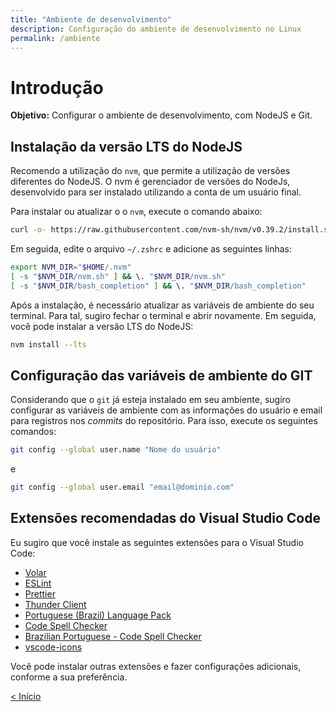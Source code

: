 ```yaml
---
title: "Ambiente de desenvolvimento"
description: Configuração do ambiente de desenvolvimento no Linux
permalink: /ambiente
---
```

<!-- # Índice da aula
2.1. [Exemplos de uso](axios/exemplos-de-uso.md)  
2.2. [Uso no projeto Times-Jogadores](axios/uso-times-jogadores.md)  -->

# Introdução

**Objetivo:** Configurar o ambiente de desenvolvimento, com NodeJS e Git.

## Instalação da versão LTS do NodeJS

Recomendo a utilização do `nvm`, que permite a utilização de versões diferentes do NodeJS. O nvm é gerenciador de versões do NodeJs, desenvolvido para ser instalado utilizando a conta de um usuário final.

Para instalar ou atualizar o o `nvm`, execute o comando abaixo:

```bash
curl -o- https://raw.githubusercontent.com/nvm-sh/nvm/v0.39.2/install.sh | bash
```

Em seguida, edite o arquivo `~/.zshrc` e adicione as seguintes linhas:

```bash
export NVM_DIR="$HOME/.nvm"
[ -s "$NVM_DIR/nvm.sh" ] && \. "$NVM_DIR/nvm.sh"
[ -s "$NVM_DIR/bash_completion" ] && \. "$NVM_DIR/bash_completion"
```

Após a instalação, é necessário atualizar as variáveis de ambiente do seu terminal. Para tal, sugiro fechar o terminal e abrir novamente. Em seguida, você pode instalar a versão LTS do NodeJS:

```bash
nvm install --lts
```

## Configuração das variáveis de ambiente do GIT

Considerando que o `git` já esteja instalado em seu ambiente, sugiro configurar as variáveis de ambiente com as informações do usuário e email para registros nos _commits_ do repositório. Para isso, execute os seguintes comandos:

```bash
git config --global user.name "Nome do usuário"
```
e 

```bash
git config --global user.email "email@dominio.com"
```

## Extensões recomendadas do Visual Studio Code

Eu sugiro que você instale as seguintes extensões para o Visual Studio Code:

* [Volar](https://marketplace.visualstudio.com/items?itemName=Vue.volar)
* [ESLint](https://marketplace.visualstudio.com/items?itemName=dbaeumer.vscode-eslint)
* [Prettier](https://marketplace.visualstudio.com/items?itemName=esbenp.prettier-vscode)
* [Thunder Client](https://marketplace.visualstudio.com/items?itemName=rangav.vscode-thunder-client)
* [Portuguese (Brazil) Language Pack](https://marketplace.visualstudio.com/items?itemName=MS-CEINTL.vscode-language-pack-pt-BR)
* [Code Spell Checker](https://marketplace.visualstudio.com/items?itemName=code-spell-checker.code-spell-checker)
* [Brazilian Portuguese - Code Spell Checker](https://marketplace.visualstudio.com/items?itemName=streetsidesoftware.code-spell-checker-portuguese-brazilian)
* [vscode-icons](https://marketplace.visualstudio.com/items?itemName=vscode-icons)

Você pode instalar outras extensões e fazer configurações adicionais, conforme a sua preferência.

<!-- ## Configurações do ESLint e do Prettier em projetos Vue

Para configurar o ESLint e o Prettier em projetos Vue, é importante que você tenha muito claro qual o estilo de código que você deseja utilizar. Cada time pode ter um estilo diferente, mas é importante que todos os membros do time sigam o mesmo estilo.

Embora o ESLint e o Prettier sejam ferramentas diferentes, elas podem ser configuradas para trabalharem juntas. O ESLint é uma ferramenta que analisa o código e aponta erros e problemas, conhecido como _linting_ ou _linter_. O Prettier é uma ferramenta que formata o código, de acordo com um estilo pré-definido.

### Formatação com Prettier

Em linhas gerais, uma ferramenta de _linting_ verifica se o código está correto, enquanto uma ferramenta de formatação verifica se o código está de acordo com um estilo pré-definido, como:

* Tamanho da tabulação
* Utilização de aspas simples ou duplas
* Utilização de vírgula no final de cada linha
* Utilização de ponto e vírgula no final de cada linha
* E outros

Tais regras de formatação garantem que o código fique consistente, mesmo quando desenvolvido por diferentes desenvolvedores, talvez até em diferentes IDEs. Também evita que você tenha que tomar certas decisões de formatação (devo terminar minhas linhas com ponto e vírgula ou não?). Em vez disso, você simplesmente escreve o código da maneira que desejar e deixa o formatador reformatá-lo quando terminar.

Em projetos Vue, como na maioria dos projetos Javascript ou Typescript, o Prettier é utilizado em conjunto com o ESLint, e juntos eles formam um poderoso time para garantir que o código esteja de acordo com um estilo pré-definido.

Como o ESLint, o Prettier pode ser integrado com a maioria das IDEs, como Visual Studio Code, e pode ser configurado para formatar o código automaticamente quando você salvar o arquivo. Você pode configurar o Prettier para formatar o código de acordo com o estilo que desejar, e também pode configurar o ESLint para apontar problemas de acordo com o mesmo estilo.

Em geral, quando criamos um projeto no Vue, já é possível escolher para que o Prettier seja instalado e configurado. No entanto, é importante que você entenda como ele funciona e como ele pode ser configurado. Caso você não tenha escolhido a opção de instalar o Prettier, você pode instalar e configurar manualmente, com os seguintes comandos:

```bash
npm install --save-dev prettier
```

Em seguida, basta criar um arquivo `.prettierrc` na raiz do projeto, e adicionar as configurações que desejar. Por exemplo, se você deseja utilizar aspas simples, e não utilizar ponto e vírgula no final de cada linha, você pode adicionar o seguinte conteúdo no arquivo:

```json
{
  "singleQuote": true,
  "semi": false
}
```
Inicialmente, vamos manter esse arquivo vazio, e vamos configurar o ESLint para apontar problemas de acordo com o estilo que definirmos no Prettier. Dessa forma, o arquivo `.prettierrc` deve estar com o seguinte conteúdo:

```json
{}
```


### Linting com ESLint

Linting é uma forma de analisar o código e apontar problemas. O ESLint é uma ferramenta que faz isso, e pode ser configurado para apontar problemas de acordo com um estilo de código. Em geral, são definidas regras de estilo de código, e o ESLint aponta problemas de acordo com essas regras. Por exemplo, a ferramenta pode detectar e apontar a a ausência de vírgulas num código, ou mesmo avisar quando uma variável não está sendo utilizada.

É importante ressaltar que problemas de regras de negócio não são detectados pelo ESLint. Por exemplo, se você tiver uma função que faz uma divisão por zero, o ESLint não vai detectar isso. Ele vai apenas apontar problemas de sintaxe e de estilo de código.

Ainda, o ESLint não é apenas capaz de detectar erros no seu código, mas em muitos casos, pode até mesmo corrigi-los automaticamente. Ele pode ser executado como uma ferramenta de linha de comando e também está integrado na maioria dos IDEs comuns, como o Visual Studio Code, o que permite que os erros detectados pelo ESLint sejam revelados diretamente no arquivo que está sendo editado. 

Em geral, quando criamos um projeto no Vue, já é possível escolher para que o ESLint seja instalado e configurado. No entanto, é importante que você entenda como ele funciona e como ele pode ser configurado. 

Caso o seu projeto não tenha sido criado com o ESLint, você pode instalá-lo e configurá-lo manualmente. Para isso, execute o comando abaixo:

```bash
npm install --save-dev eslint eslint-plugin-vue
```

Após a instalação, basta criar um arquivo `.eslintrc.js` na raiz do projeto, e adicionar as configurações que desejar. Essas configurações são bem dinâmicas e podem ser alteradas conforme a necessidade. Por ora, vamos manter uma configuração básica indicada para a maioria dos projetos em Vue. Assim, o arquivo `.eslintrc.js` deve estar com o seguinte conteúdo:

```js
module.exports = {
  env: {
    node: true,
  },
  extends: [
    'eslint:recommended',
    'plugin:vue/vue3-recommended',
    '@vue/eslint-config-prettier'
  ],
  rules: { }
}
``` -->




[&lt; Início](../ "Início") 
<!-- <span style="display: inline-block;width: 60%"></span>
[Exemplos de uso do Axios &gt;](exemplos-de-uso.html "Próximo")   -->